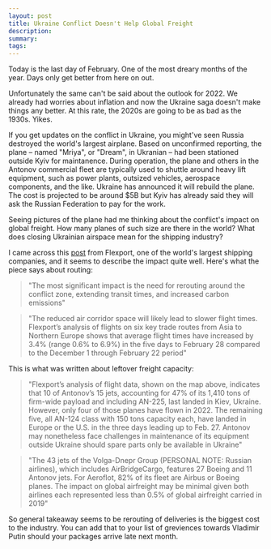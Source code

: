 ```yaml
---
layout: post
title: Ukraine Conflict Doesn't Help Global Freight
description: 
summary: 
tags:
---
```


Today is the last day of February. One of the most dreary months of the year. Days only get better from here on out. 

Unfortunately the same can't be said about the outlook for 2022. We already had worries about inflation and now the Ukraine saga doesn't make things any better. At this rate, the 2020s are going to be as bad as the 1930s.  Yikes.

If you get updates on the conflict in Ukraine, you might've seen Russia destroyed the world's largest airplane. Based on unconfirmed reporting, the plane – named "Mriya", or "Dream", in Ukranian – had been stationed outside Kyiv for maintanence. During operation, the plane and others in the Antonov commercial fleet are typically used to shuttle around heavy lift equipment, such as power plants, outsized vehicles, aerospace components, and the like. Ukraine has announced it will rebuild the plane. The cost is projected to be around $5B but Kyiv has already said they will ask the Russian Federation to pay for the work. 

Seeing pictures of the plane had me thinking about the conflict's impact on global freight. How many planes of such size are there in the world? What does closing Ukrainian airspace mean for the shipping industry? 

I came across this [post](https://www.flexport.com/blog/routes-not-jets-impact-of-ukraine-conflict-on-airfreight/) from Flexport, one of the world's largest shipping companies, and it seems to describe the impact quite well. Here's what the piece says about routing: 

> "The most significant impact is the need for rerouting around the conflict zone, extending transit times, and increased carbon emissions"

> "The reduced air corridor space will likely lead to slower flight times. Flexport’s analysis of flights on six key trade routes from Asia to Northern Europe shows that average flight times have increased by 3.4% (range 0.6% to 6.9%) in the five days to February 28 compared to the December 1 through February 22 period"

This is what was written about leftover freight capacity: 

> "Flexport’s analysis of flight data, shown on the map above, indicates that 10 of Antonov’s 15 jets, accounting for 47% of its 1,410 tons of firm-wide payload and including AN-225, last landed in Kiev, Ukraine. However, only four of those planes have flown in 2022. The remaining five, all AN-124 class with 150 tons capacity each, have landed in Europe or the U.S. in the three days leading up to Feb. 27. Antonov may nonetheless face challenges in maintenance of its equipment outside Ukraine should spare parts only be available in Ukraine"

> "The 43 jets of the Volga-Dnepr Group (PERSONAL NOTE: Russian airlines), which includes AirBridgeCargo, features 27 Boeing and 11 Antonov jets. For Aeroflot, 82% of its fleet are Airbus or Boeing planes. The impact on global airfreight may be minimal given both airlines each represented less than 0.5% of global airfreight carried in 2019"

So general takeaway seems to be rerouting of deliveries is the biggest cost to the industry. You can add that to your list of greviences towards Vladimir Putin should your packages arrive late next month. 